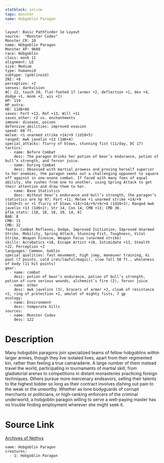 ```yaml
---
statblock: inline
tags: monster
name: Hobgoblin Paragon
---
```

```statblock
layout: Basic Pathfinder 1e Layout
source:  "Monster Codex"
Monster_CR: 10
name: Hobgoblin Paragon
Monster_XP: 9600
race: Hobgoblin
class: monk 11
alignment: LE
size: Medium
type: humanoid
subtype: (goblinoid)
INI: +8
perception: +2
senses: darkvision
AC: 22, touch 20, flat-footed 17 (armor +2, deflection +1, dex +4, dodge +1, monk +2, wis +2)
HP: 119
HP_extra: 
HD: 11d8+66
saves: Fort +13, Ref +13, Will +11
saves_other: +2 vs. enchantments
immune: disease, poison
defensive_abilities: improved evasion
speed: 60 ft.
melee: +1 unarmed strike +14/+9 (1d10+5)
ranged: mwk javelin +13 (1d6+4)
special_attacks: flurry of blows, stunning fist (11/day, DC 17)
tactics:
  - name: Before Combat
    desc: The paragon drinks her potion of bear’s endurance, potion of bull’s strength, and fervor juice.
  - name: During Combat
    desc: Obsessed with martial prowess and proving herself superior to her enemies, the paragon seeks out a challenging opponent to square off against in one-onone combat. If faced with many foes of equal ability, she rushes from one to another, using Spring Attack to get their attention and draw them to her.
  - name: Base Statistics
    desc: Without bear’s endurance and bull’s strength, the paragon’s statistics are hp 97; Fort +11; Melee +1 unarmed strike +14/+9 (1d10+3) or +1 flurry of blows +14/+14/+9/+9/+4 (1d10+3); Ranged mwk javelin +13 (1d6+2); Str 14, Con 14; CMB +13; CMD 30.
pf1e_stats: [18, 18, 18, 10, 14, 8]
BAB: 8
CMB: 15
CMD: 32
feats: Combat Reflexes, Dodge, Improved Initiative, Improved Unarmed Strike, Mobility, Spring Attack, Stunning Fist, Toughness, Vital Strike, Weapon Finesse, Weapon Focus (unarmed strike)
skills: Acrobatics +18, Escape Artist +18, Intimidate +13, Stealth +22, Perception +2
languages: Common, Goblin
special_qualities: fast movement, high jump, maneuver training, ki pool (7 points, cold iron/lawful/magic), slow fall 50 ft., wholeness of body (11 hit points)
gear:
  - name: combat
    desc: potion of bear’s endurance, potion of bull’s strength, potion of cure serious wounds, alchemist’s fire (2), fervor juice
  - name: other
    desc: mwk javelins (3), bracers of armor +2, cloak of resistance +2, ring of protection +1, amulet of mighty fists, 7 gp
ecology:
  - name: Environment
    desc: temperate hills
sources:
  - name: Monster Codex
    desc: 122
```
# Description
Many hobgoblin paragons join specialized teams of fellow hobgoblins within larger armies, though they live isolated lives, apart from their regimented kin, rather than feeling a true camaraderie. A large number of them instead travel the world, participating in tournaments of martial skill, from gladiatorial arenas to competitions in distant monasteries practicing foreign techniques. Others pursue more mercenary endeavors, selling their talents to the highest bidder so long as their contract involves dishing out pain to the weak or the unworthy. Whether as lone bodyguards of corrupt merchants or politicians, or high-ranking enforcers of the criminal underworld, a hobgoblin paragon willing to serve a well-paying master has no trouble finding employment wherever she might seek it.
# Source Link
[Archives of Nethys](https://aonprd.com/MonsterDisplay.aspx?ItemName=Hobgoblin%20Paragon)
```encounter-table
name: Hobgoblin Paragon
creatures:
  - 1: Hobgoblin Paragon
```
